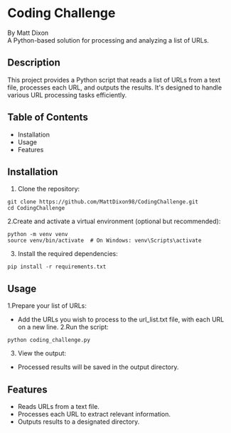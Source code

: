 # Coding Challenge
By Matt Dixon </br>
A Python-based solution for processing and analyzing a list of URLs.

## Description
This project provides a Python script that reads a list of URLs from a text file, processes each URL, and outputs the results. It's designed to handle various URL processing tasks efficiently.

## Table of Contents
  * Installation
  * Usage
  * Features

## Installation
1. Clone the repository:

```
git clone https://github.com/MattDixon98/CodingChallenge.git
cd CodingChallenge
```
2.Create and activate a virtual environment (optional but recommended):
```
python -m venv venv
source venv/bin/activate  # On Windows: venv\Scripts\activate
```
3. Install the required dependencies:
```
pip install -r requirements.txt
```

## Usage
1.Prepare your list of URLs:
  * Add the URLs you wish to process to the url_list.txt file, with each URL on a new line.
2.Run the script:
```
python coding_challenge.py
```
3. View the output:</br>
  * Processed results will be saved in the output directory.

## Features
  * Reads URLs from a text file.
  * Processes each URL to extract relevant information.
  * Outputs results to a designated directory.
